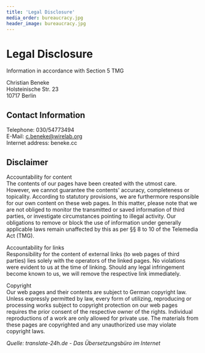 ```yaml
---
title: 'Legal Disclosure'
media_order: bureaucracy.jpg
header_image: bureaucracy.jpg
---
```


# Legal Disclosure
Information in accordance with Section 5 TMG

Christian Beneke  
Holsteinische Str. 23  
10717 Berlin

## Contact Information
Telephone: 030/54773494  
E-Mail: c.beneke@wirelab.org  
Internet address: beneke.cc

## Disclaimer
Accountability for content  
The contents of our pages have been created with the utmost care. However, we cannot guarantee the contents' accuracy, completeness or topicality. According to statutory provisions, we are furthermore responsible for our own content on these web pages. In this matter, please note that we are not obliged to monitor the transmitted or saved information of third parties, or investigate circumstances pointing to illegal activity. Our obligations to remove or block the use of information under generally applicable laws remain unaffected by this as per §§ 8 to 10 of the Telemedia Act (TMG).

Accountability for links  
Responsibility for the content of external links (to web pages of third parties) lies solely with the operators of the linked pages. No violations were evident to us at the time of linking. Should any legal infringement become known to us, we will remove the respective link immediately.

Copyright  
Our web pages and their contents are subject to German copyright law. Unless expressly permitted by law, every form of utilizing, reproducing or processing works subject to copyright protection on our web pages requires the prior consent of the respective owner of the rights. Individual reproductions of a work are only allowed for private use. The materials from these pages are copyrighted and any unauthorized use may violate copyright laws.

*Quelle: translate-24h.de - Das Übersetzungsbüro im Internet*
